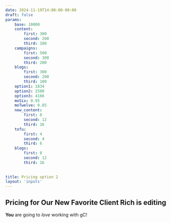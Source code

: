 ```yaml
---
date: 2024-11-19T14:00:00-00:00
draft: false
params:
    base: 10000
    content: 
        first: 300
        second: 200
        third: 100
    campaigns: 
        first: 500
        second: 300
        third: 200
    blogs: 
        first: 300
        second: 200
        third: 100
    option1: 1834
    option2: 2500
    option3: 4166
    moSix: 0.95
    moTwelve: 0.85
    new_content: 
        first: 8
        second: 12
        third: 16
    tofu:
        first: 4
        second: 4
        third: 6
    blogs: 
        first: 8
        second: 12
        third: 16
    
    
title: Pricing option 2
layout: 'inputs'
---
```


## Pricing for Our New Favorite Client Rich is editing

**You** are going to *love* working with gC!
